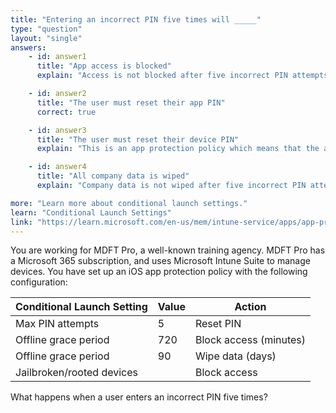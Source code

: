 ```yaml
---
title: "Entering an incorrect PIN five times will _____"
type: "question"
layout: "single"
answers:
    - id: answer1
      title: "App access is blocked"
      explain: "Access is not blocked after five incorrect PIN attempts. The policy specifies that the PIN will be reset."

    - id: answer2
      title: "The user must reset their app PIN"
      correct: true

    - id: answer3
      title: "The user must reset their device PIN"
      explain: "This is an app protection policy which means that the app PIN will be reset, not the device PIN."

    - id: answer4
      title: "All company data is wiped"
      explain: "Company data is not wiped after five incorrect PIN attempts. The policy specifies that the PIN will be reset."

more: "Learn more about conditional launch settings."
learn: "Conditional Launch Settings"
link: "https://learn.microsoft.com/en-us/mem/intune-service/apps/app-protection-policy-settings-ios#conditional-launch"
---
```

You are working for MDFT Pro, a well-known training agency. MDFT Pro has a Microsoft 365 subscription, and uses Microsoft Intune Suite to manage devices. You have set up an iOS app protection policy with the following configuration:

| Conditional Launch Setting    | Value | Action                    |
|-------------------------------|-------|---------------------------|
| Max PIN attempts              | 5     | Reset PIN                 |
| Offline grace period          | 720   | Block access (minutes)    |
| Offline grace period          | 90    | Wipe data (days)          |
| Jailbroken/rooted devices     |       | Block access              |

What happens when a user enters an incorrect PIN five times?

